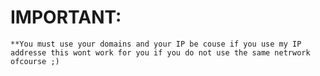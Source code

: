 # IMPORTANT: 
`**You must use your domains and your IP be couse if you use my IP addresse this wont work for you if you do not use the same netrwork ofcourse ;) `
